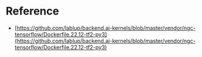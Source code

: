 # Reference
* [https://github.com/lablup/backend.ai-kernels/blob/master/vendor/ngc-tensorflow/Dockerfile.22.12-tf2-py3](https://github.com/lablup/backend.ai-kernels/blob/master/vendor/ngc-tensorflow/Dockerfile.22.12-tf2-py3)

